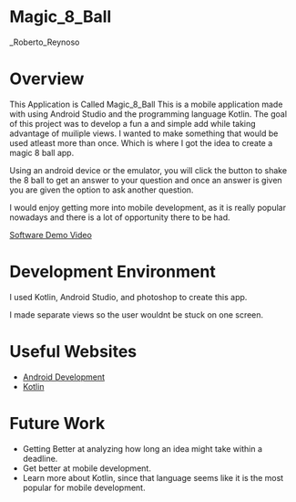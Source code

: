 # Magic_8_Ball
_Roberto_Reynoso
# Overview
This Application is Called Magic_8_Ball
This is a mobile application made with using Android Studio and the programming language Kotlin.
The goal of this project was to develop a fun a and simple add while taking advantage of muiliple
views. I wanted to make something that would be used atleast more than once. Which is where I got
the idea to create a magic 8 ball app.

Using an android device or the emulator, you will click the button to shake the 8 ball to get an answer to
your question and once an answer is given you are given the option to ask another question.

I would enjoy getting more into mobile development, as it is really popular nowadays and there is a lot of
opportunity there to be had.

[Software Demo Video](https://youtu.be/3oAVliPPhac)

# Development Environment

I used Kotlin, Android Studio, and photoshop to create this app.

I made separate views so the user wouldnt be stuck on one screen.

# Useful Websites

* [Android Development](https://developer.android.com/docs)
* [Kotlin](https://developer.android.com/kotlin)

# Future Work

* Getting Better at analyzing how long an idea might take within a deadline.
* Get better at mobile development.
* Learn more about Kotlin, since that language seems like it is the most popular for mobile development.
